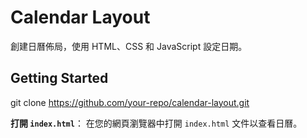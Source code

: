 # Calendar Layout
創建日曆佈局，使用 HTML、CSS 和 JavaScript 設定日期。

## Getting Started
git clone https://github.com/your-repo/calendar-layout.git

 **打開 `index.html`**：
    在您的網頁瀏覽器中打開 `index.html` 文件以查看日曆。
